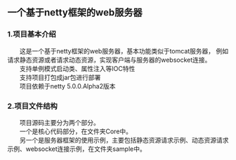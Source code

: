 ## 一个基于netty框架的web服务器
### 1.项目基本介绍
&emsp;&emsp;这是一个基于netty框架的web服务器，基本功能类似于tomcat服务器， 例如请求静态资源或者请求动态资源，实现客户端与服务器的websocket连接。<br>
&emsp;&emsp;支持单例模式启动类、属性注入等IOC特性<br>
&emsp;&emsp;支持项目打包成jar包进行部署<br>
&emsp;&emsp;项目依赖于netty 5.0.0.Alpha2版本<br>

### 2.项目文件结构
&emsp;&emsp;项目源码主要分为两个部分。<br>
&emsp;&emsp;一个是核心代码部分，在文件夹Core中。<br>
&emsp;&emsp;另一个是服务器框架的使用示例，主要包括静态资源请求示例、动态资源请求示例、websocket连接示例，在文件夹sample中。
